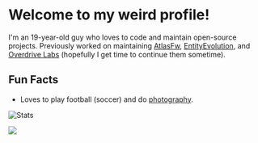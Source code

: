 # Welcome to my weird profile!
I'm an 19-year-old guy who loves to code and maintain open-source projects. Previously worked on maintaining [AtlasFw](https://atlasfw-github-io.pages.dev/), [EntityEvolution](https://entityevolution.github.io/), and [Overdrive Labs](https://github.com/OverdriveLabs) (hopefully I get time to continue them sometime).

## Fun Facts
- Loves to play football (soccer) and do [photography](https://imbombay.com/gallery).

![Stats](https://github-readme-stats.vercel.app/api?username=bombayv&show_icons=true&theme=dracula&count_private=true&border_radius=10)

<img src="https://komarev.com/ghpvc/?username=BombayV&label=New+Visits+:)&color=DD6387"/>
